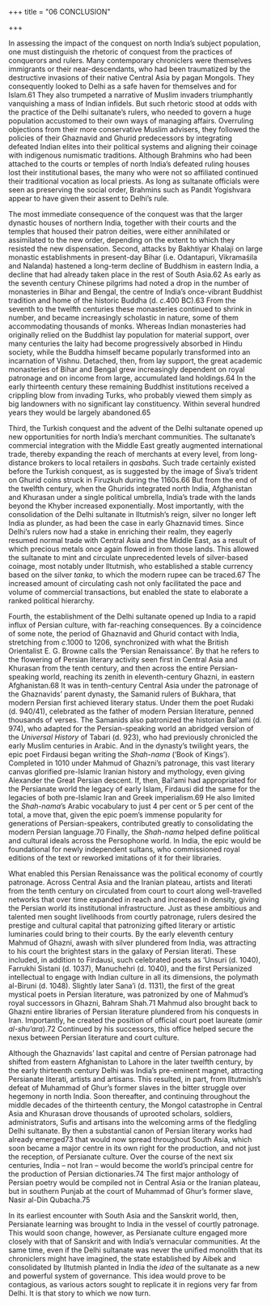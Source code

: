 +++
title = "06 CONCLUSION"

+++

In assessing the impact of the conquest on north India’s subject population, one must distinguish the rhetoric of conquest from the practices of conquerors and rulers. Many contemporary chroniclers were themselves immigrants or their near-descendants, who had been traumatized by the destructive invasions of their native Central Asia by pagan Mongols. They consequently looked to Delhi as a safe haven for themselves and for Islam.61 They also trumpeted a narrative of Muslim invaders triumphantly vanquishing a mass of Indian infidels. But such rhetoric stood at odds with the practice of the Delhi sultanate’s rulers, who needed to govern a huge population accustomed to their own ways of managing affairs. Overruling objections from their more conservative Muslim advisers, they followed the policies of their Ghaznavid and Ghurid predecessors by integrating defeated Indian elites into their political systems and aligning their coinage with indigenous numismatic traditions. Although Brahmins who had been attached to the courts or temples of north India’s defeated ruling houses lost their institutional bases, the many who were not so affiliated continued their traditional vocation as local priests. As long as sultanate officials were seen as preserving the social order, Brahmins such as Pandit Yogishvara appear to have given their assent to Delhi’s rule.

The most immediate consequence of the conquest was that the larger dynastic houses of northern India, together with their courts and the temples that housed their patron deities, were either annihilated or assimilated to the new order, depending on the extent to which they resisted the new dispensation. Second, attacks by Bakhtiyar Khalaji on large monastic establishments in present-day Bihar \(i.e. Odantapuri, Vikramaśila and Nalanda\) hastened a long-term decline of Buddhism in eastern India, a decline that had already taken place in the rest of South Asia.62 As early as the seventh century Chinese pilgrims had noted a drop in the number of monasteries in Bihar and Bengal, the centre of India’s once-vibrant Buddhist tradition and home of the historic Buddha \(d. *c*.400 BC\).63 From the seventh to the twelfth centuries these monasteries continued to shrink in number, and became increasingly scholastic in nature, some of them accommodating thousands of monks. Whereas Indian monasteries had originally relied on the Buddhist lay population for material support, over many centuries the laity had become progressively absorbed in Hindu society, while the Buddha himself became popularly transformed into an incarnation of Vishnu. Detached, then, from lay support, the great academic monasteries of Bihar and Bengal grew increasingly dependent on royal patronage and on income from large, accumulated land holdings.64 In the early thirteenth century these remaining Buddhist institutions received a crippling blow from invading Turks, who probably viewed them simply as big landowners with no significant lay constituency. Within several hundred years they would be largely abandoned.65

Third, the Turkish conquest and the advent of the Delhi sultanate opened up new opportunities for north India’s merchant communities. The sultanate’s commercial integration with the Middle East greatly augmented international trade, thereby expanding the reach of merchants at every level, from long-distance brokers to local retailers in *qasbah*s. Such trade certainly existed before the Turkish conquest, as is suggested by the image of Śiva’s trident on Ghurid coins struck in Firuzkuh during the 1160s.66 But from the end of the twelfth century, when the Ghurids integrated north India, Afghanistan and Khurasan under a single political umbrella, India’s trade with the lands beyond the Khyber increased exponentially. Most importantly, with the consolidation of the Delhi sultanate in Iltutmish’s reign, silver no longer left India as plunder, as had been the case in early Ghaznavid times. Since Delhi’s rulers now had a stake in enriching their realm, they eagerly resumed normal trade with Central Asia and the Middle East, as a result of which precious metals once again flowed in from those lands. This allowed the sultanate to mint and circulate unprecedented levels of silver-based coinage, most notably under Iltutmish, who established a stable currency based on the silver *tanka*, to which the modern rupee can be traced.67 The increased amount of circulating cash not only facilitated the pace and volume of commercial transactions, but enabled the state to elaborate a ranked political hierarchy.

Fourth, the establishment of the Delhi sultanate opened up India to a rapid influx of Persian culture, with far-reaching consequences. By a coincidence of some note, the period of Ghaznavid and Ghurid contact with India, stretching from *c*.1000 to 1206, synchronized with what the British Orientalist E. G. Browne calls the ‘Persian Renaissance’. By that he refers to the flowering of Persian literary activity seen first in Central Asia and Khurasan from the tenth century, and then across the entire Persian-speaking world, reaching its zenith in eleventh-century Ghazni, in eastern Afghanistan.68 It was in tenth-century Central Asia under the patronage of the Ghaznavids’ parent dynasty, the Samanid rulers of Bukhara, that modern Persian first achieved literary status. Under them the poet Rudaki \(d. 940/41\), celebrated as the father of modern Persian literature, penned thousands of verses. The Samanids also patronized the historian Bal‘ami \(d. 974\), who adapted for the Persian-speaking world an abridged version of the *Universal History* of Tabari \(d. 923\), who had previously chronicled the early Muslim centuries in Arabic. And in the dynasty’s twilight years, the epic poet Firdausi began writing the *Shah-nama* \(‘Book of Kings’\). Completed in 1010 under Mahmud of Ghazni’s patronage, this vast literary canvas glorified pre-Islamic Iranian history and mythology, even giving Alexander the Great Persian descent. If, then, Bal‘ami had appropriated for the Persianate world the legacy of early Islam, Firdausi did the same for the legacies of both pre-Islamic Iran and Greek imperialism.69 He also limited the *Shah-nama*’s Arabic vocabulary to just 4 per cent or 5 per cent of the total, a move that, given the epic poem’s immense popularity for generations of Persian-speakers, contributed greatly to consolidating the modern Persian language.70 Finally, the *Shah-nama* helped define political and cultural ideals across the Persophone world. In India, the epic would be foundational for newly independent sultans, who commissioned royal editions of the text or reworked imitations of it for their libraries.

What enabled this Persian Renaissance was the political economy of courtly patronage. Across Central Asia and the Iranian plateau, artists and literati from the tenth century on circulated from court to court along well-travelled networks that over time expanded in reach and increased in density, giving the Persian world its institutional infrastructure. Just as these ambitious and talented men sought livelihoods from courtly patronage, rulers desired the prestige and cultural capital that patronizing gifted literary or artistic luminaries could bring to their courts. By the early eleventh century Mahmud of Ghazni, awash with silver plundered from India, was attracting to his court the brightest stars in the galaxy of Persian literati. These included, in addition to Firdausi, such celebrated poets as ‘Unsuri \(d. 1040\), Farrukhi Sistani \(d. 1037\), Manuchehri \(d. 1040\), and the first Persianized intellectual to engage with Indian culture in all its dimensions, the polymath al-Biruni \(d. 1048\). Slightly later Sana’i \(d. 1131\), the first of the great mystical poets in Persian literature, was patronized by one of Mahmud’s royal successors in Ghazni, Bahram Shah.71 Mahmud also brought back to Ghazni entire libraries of Persian literature plundered from his conquests in Iran. Importantly, he created the position of official court poet laureate \(*amir al-shu‘ara*\).72 Continued by his successors, this office helped secure the nexus between Persian literature and court culture.

Although the Ghaznavids’ last capital and centre of Persian patronage had shifted from eastern Afghanistan to Lahore in the later twelfth century, by the early thirteenth century Delhi was India’s pre-eminent magnet, attracting Persianate literati, artists and artisans. This resulted, in part, from Iltutmish’s defeat of Muhammad of Ghur’s former slaves in the bitter struggle over hegemony in north India. Soon thereafter, and continuing throughout the middle decades of the thirteenth century, the Mongol catastrophe in Central Asia and Khurasan drove thousands of uprooted scholars, soldiers, administrators, Sufis and artisans into the welcoming arms of the fledgling Delhi sultanate. By then a substantial canon of Persian literary works had already emerged73 that would now spread throughout South Asia, which soon became a major centre in its own right for the production, and not just the reception, of Persianate culture. Over the course of the next six centuries, India – not Iran – would become the world’s principal centre for the production of Persian dictionaries.74 The first major anthology of Persian poetry would be compiled not in Central Asia or the Iranian plateau, but in southern Punjab at the court of Muhammad of Ghur’s former slave, Nasir al-Din Qubacha.75

In its earliest encounter with South Asia and the Sanskrit world, then, Persianate learning was brought to India in the vessel of courtly patronage. This would soon change, however, as Persianate culture engaged more closely with that of Sanskrit and with India’s vernacular communities. At the same time, even if the Delhi sultanate was never the unified monolith that its chroniclers might have imagined, the state established by Aibek and consolidated by Iltutmish planted in India the *idea* of the sultanate as a new and powerful system of governance. This idea would prove to be contagious, as various actors sought to replicate it in regions very far from Delhi. It is that story to which we now turn.



